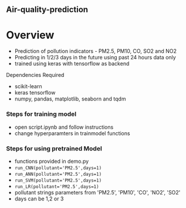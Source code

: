 ## Air-quality-prediction
# Overview
- Prediction of pollution indicators - PM2.5, PM10, CO, SO2 and NO2
- Predicting in 1/2/3 days in the future using past 24 hours data only
- trained using keras with tensorflow as backend

Dependencies Required 
- scikit-learn
- keras tensorflow
- numpy, pandas, matplotlib, seaborn and tqdm

### Steps for training model 
- open script.ipynb and follow instructions 
- change hyperparamters in trainmodel functions

### Steps for using pretrained Model
- functions provided in demo.py
- `run_CNN(pollutant='PM2.5',days=1)` 
- `run_ANN(pollutant='PM2.5',days=1)` 
- `run_SVM(pollutant='PM2.5',days=1)` 
- `run_LR(pollutant='PM2.5',days=1)` 
- pollutant strings parameters from 'PM2.5', 'PM10', 'CO', 'NO2', 'SO2'
- days can be 1,2 or 3

